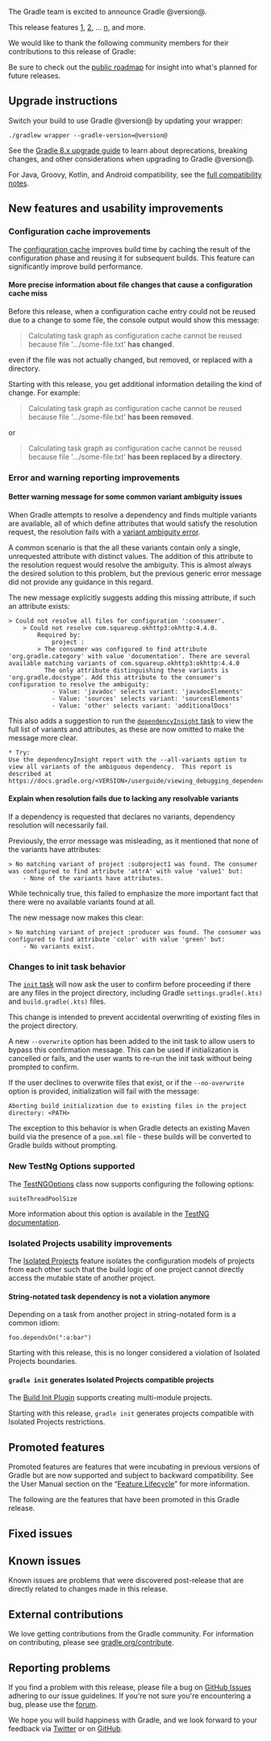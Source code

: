 The Gradle team is excited to announce Gradle @version@.

This release features [1](), [2](), ... [n](), and more.

<!--
Include only their name, impactful features should be called out separately below.
 [Some person](https://github.com/some-person)

 THIS LIST SHOULD BE ALPHABETIZED BY [PERSON NAME] - the docs:updateContributorsInReleaseNotes task will enforce this ordering, which is case-insensitive.
-->
We would like to thank the following community members for their contributions to this release of Gradle:

Be sure to check out the [public roadmap](https://blog.gradle.org/roadmap-announcement) for insight into what's planned for future releases.

## Upgrade instructions

Switch your build to use Gradle @version@ by updating your wrapper:

`./gradlew wrapper --gradle-version=@version@`

See the [Gradle 8.x upgrade guide](userguide/upgrading_version_8.html#changes_@baseVersion@) to learn about deprecations, breaking changes, and other considerations when upgrading to Gradle @version@.

For Java, Groovy, Kotlin, and Android compatibility, see the [full compatibility notes](userguide/compatibility.html).

## New features and usability improvements

<!-- Do not add breaking changes or deprecations here! Add them to the upgrade guide instead. -->

<!--

================== TEMPLATE ==============================

<a name="FILL-IN-KEY-AREA"></a>
### FILL-IN-KEY-AREA improvements

<<<FILL IN CONTEXT FOR KEY AREA>>>
Example:
> The [configuration cache](userguide/configuration_cache.html) improves build performance by caching the result of
> the configuration phase. Using the configuration cache, Gradle can skip the configuration phase entirely when
> nothing that affects the build configuration has changed.

#### FILL-IN-FEATURE
> HIGHLIGHT the use case or existing problem the feature solves
> EXPLAIN how the new release addresses that problem or use case
> PROVIDE a screenshot or snippet illustrating the new feature, if applicable
> LINK to the full documentation for more details

================== END TEMPLATE ==========================


==========================================================
ADD RELEASE FEATURES BELOW
vvvvvvvvvvvvvvvvvvvvvvvvvvvvvvvvvvvvvvvvvvvvvvvvvvvvvvvvvv -->

<a name="config-cache"></a>
### Configuration cache improvements

The [configuration cache](userguide/configuration_cache.html) improves build time by caching the result of the configuration phase and reusing it for subsequent builds.
This feature can significantly improve build performance.

#### More precise information about file changes that cause a configuration cache miss

Before this release, when a configuration cache entry could not be reused due to a change to some file, the console output would show this message:

> Calculating task graph as configuration cache cannot be reused because file '.../some-file.txt' **has changed**.

even if the file was not actually changed, but removed, or replaced with a directory.

Starting with this release, you get additional information detailing the kind of change. For example:

> Calculating task graph as configuration cache cannot be reused because file '.../some-file.txt' **has been removed**.

or

> Calculating task graph as configuration cache cannot be reused because file '.../some-file.txt' **has been replaced by a directory**.

### Error and warning reporting improvements

#### Better warning message for some common variant ambiguity issues

When Gradle attempts to resolve a dependency and finds multiple variants are available, all of which define attributes that would satisfy the resolution request, the resolution fails with a [variant ambiguity error](userguide/variant_model.html#sub:variant-ambiguity).

A common scenario is that the all these variants contain only a single, unrequested attribute with distinct values.
The addition of this attribute to the resolution request would resolve the ambiguity.
This is almost always the desired solution to this problem, but the previous generic error message did not provide any guidance in this regard.

The new message explicitly suggests adding this missing attribute, if such an attribute exists:

```
> Could not resolve all files for configuration ':consumer'.
    > Could not resolve com.squareup.okhttp3:okhttp:4.4.0.
        Required by:
            project :
        > The consumer was configured to find attribute 'org.gradle.category' with value 'documentation'. There are several available matching variants of com.squareup.okhttp3:okhttp:4.4.0
          The only attribute distinguishing these variants is 'org.gradle.docstype'. Add this attribute to the consumer's configuration to resolve the ambiguity:
            - Value: 'javadoc' selects variant: 'javadocElements'
            - Value: 'sources' selects variant: 'sourcesElements'
            - Value: 'other' selects variant: 'additionalDocs'
```

This also adds a suggestion to run the [`dependencyInsight` task](userguide/command_line_interface.html#sec:listing_project_dependencies) to view the full list of variants and attributes, as these are now omitted to make the message more clear.

```
* Try:
Use the dependencyInsight report with the --all-variants option to view all variants of the ambiguous dependency.  This report is described at https://docs.gradle.org/<VERSION>/userguide/viewing_debugging_dependencies.html#sec:identifying_reason_dependency_selection.
```

#### Explain when resolution fails due to lacking any resolvable variants

If a dependency is requested that declares no variants, dependency resolution will necessarily fail.

Previously, the error message was misleading, as it mentioned that none of the variants have attributes:

```
> No matching variant of project :subproject1 was found. The consumer was configured to find attribute 'attrA' with value 'value1' but:
    - None of the variants have attributes.
```

While technically true, this failed to emphasize the more important fact that there were no available variants found at all.

The new message now makes this clear:

```
> No matching variant of project :producer was found. The consumer was configured to find attribute 'color' with value 'green' but:
    - No variants exist.
```

### Changes to init task behavior

The [`init` task](userguide/build_init_plugin.html) will now ask the user to confirm before proceeding if there are any files in the project directory, including Gradle `settings.gradle(.kts)` and `build.gradle(.kts)` files.

This change is intended to prevent accidental overwriting of existing files in the project directory.

A new `--overwrite` option has been added to the init task to allow users to bypass this confirmation message.
This can be used if initialization is cancelled or fails, and the user wants to re-run the init task without being prompted to confirm.

If the user declines to overwrite files that exist, or if the `--no-overwrite` option is provided, initialization will fail with the message:

```Aborting build initialization due to existing files in the project directory: <PATH>```

The exception to this behavior is when Gradle detects an existing Maven build via the presence of a `pom.xml` file - these builds will be converted to Gradle builds without prompting.

### New TestNg Options supported

The [TestNGOptions](javadoc/org/gradle/api/tasks/testing/testng/TestNGOptions.html) class now supports configuring the following options:

`suiteThreadPoolSize`

More information about this option is available in the [TestNG documentation](https://testng.org/#_command_line_parameters).
<a name="ip-usability"></a>

### Isolated Projects usability improvements

The [Isolated Projects](userguide/isolated_projects.html) feature isolates the configuration models of projects from each other such that the build logic of one project cannot directly access the mutable state of another project.

#### String-notated task dependency is not a violation anymore

Depending on a task from another project in string-notated form is a common idiom:

```
foo.dependsOn(":a:bar")
```

Starting with this release, this is no longer considered a violation of Isolated Projects boundaries.

#### `gradle init` generates Isolated Projects compatible projects

The [Build Init Plugin](userguide/build_init_plugin.html) supports creating multi-module projects.

Starting with this release, `gradle init` generates projects compatible with Isolated Projects restrictions.

<!-- ^^^^^^^^^^^^^^^^^^^^^^^^^^^^^^^^^^^^^^^^^^^^^^^^^^^^^
ADD RELEASE FEATURES ABOVE
==========================================================

-->

## Promoted features
Promoted features are features that were incubating in previous versions of Gradle but are now supported and subject to backward compatibility.
See the User Manual section on the “[Feature Lifecycle](userguide/feature_lifecycle.html)” for more information.

The following are the features that have been promoted in this Gradle release.

<!--
### Example promoted
-->

## Fixed issues

<!--
This section will be populated automatically
-->

## Known issues

Known issues are problems that were discovered post-release that are directly related to changes made in this release.

<!--
This section will be populated automatically
-->

## External contributions

We love getting contributions from the Gradle community. For information on contributing, please see [gradle.org/contribute](https://gradle.org/contribute).

## Reporting problems

If you find a problem with this release, please file a bug on [GitHub Issues](https://github.com/gradle/gradle/issues) adhering to our issue guidelines.
If you're not sure you're encountering a bug, please use the [forum](https://discuss.gradle.org/c/help-discuss).

We hope you will build happiness with Gradle, and we look forward to your feedback via [Twitter](https://twitter.com/gradle) or on [GitHub](https://github.com/gradle).
